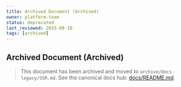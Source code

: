 ```yaml
---
title: Archived Document (Archived)
owner: platform-team
status: deprecated
last_reviewed: 2025-09-10
tags: [archived]
---
```


## Archived Document (Archived)

> This document has been archived and moved to `archive/docs-legacy/SSR.md`.
> See the canonical docs hub: [docs/README.md](./README.md).
